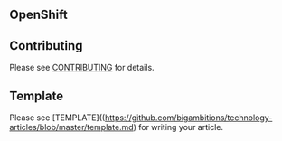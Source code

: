 ## OpenShift


## Contributing
Please see [CONTRIBUTING](https://github.com/bigambitions/technology-articles/blob/master/contributing.md) for details.

## Template
Please see [TEMPLATE]((https://github.com/bigambitions/technology-articles/blob/master/template.md) for writing your article. 

